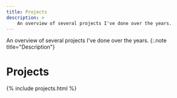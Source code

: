 ```yaml
---
title: Projects
description: >
	An overview of several projects I've done over the years.
---
```


An overview of several projects I've done over the years. {:.note title="Description"}

# Projects

{% include projects.html %}
